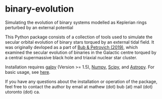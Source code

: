 # binary-evolution
Simulating the evolution of binary systems modelled as Keplerian rings perturbed by an external potential

This Python package consists of a collection of tools used to simulate the secular orbital evolution of binary stars torqued by an external tidal field. It was originally devloped as a part of [Bub & Petrovich (2019)](https://arxiv.org/abs/1910.02079), which examined the secular evolution of binaries in the Galactic centre torqued by a central supermassive black hole and triaxial nuclear star cluster.

Installation requires [galpy](https://galpy.readthedocs.io) (Version >= 1.5), [Numpy](http://numpy.org/), [Scipy](http://www.scipy.org/), and [Astropy](http://www.astropy.org/). For basic usage, see [here](https://github.com/mwbub/binary-evolution/wiki/Basic-Usage).

If you have any questions about the installation or operation of the package, feel free to contact the author by email at mathew (dot) bub (at) mail (dot) utoronto (dot) ca.
